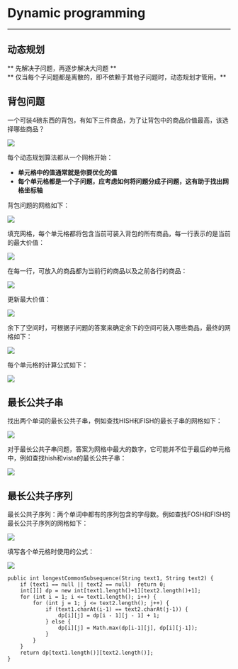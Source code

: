 # Dynamic programming
---

## 动态规划
** 先解决子问题，再逐步解决大问题 **  
** 仅当每个子问题都是离散的，即不依赖于其他子问题时，动态规划才管用。**


## 背包问题
一个可装4磅东西的背包，有如下三件商品，为了让背包中的商品价值最高，该选择哪些商品？  

![](https://note.youdao.com/yws/public/resource/6188944ea20037ffb98fd1f9bfde881f/xmlnote/E672A14F42F44330B9C9113585CC8E8B/7661)

每个动态规划算法都从一个网格开始：  

- **单元格中的值通常就是你要优化的值**
- **每个单元格都是一个子问题，应考虑如何将问题分成子问题，这有助于找出网格坐标轴**

背包问题的网格如下：

![](https://note.youdao.com/yws/public/resource/6188944ea20037ffb98fd1f9bfde881f/xmlnote/67A52C720FDA497898DEEAF5E116221D/7664) 

填充网格，每个单元格都将包含当前可装入背包的所有商品，每一行表示的是当前的最大价值：

![](https://note.youdao.com/yws/public/resource/6188944ea20037ffb98fd1f9bfde881f/xmlnote/8C33A7B6AD7946FE93A3E988A01AE081/7666)

在每一行，可放入的商品都为当前行的商品以及之前各行的商品：

![](https://note.youdao.com/yws/public/resource/6188944ea20037ffb98fd1f9bfde881f/xmlnote/FBC54EF7DEA94437ADC64D02FA4ADE31/7668)  

更新最大价值：

![](https://note.youdao.com/yws/public/resource/6188944ea20037ffb98fd1f9bfde881f/xmlnote/EDE2736876EC4EB696E540DD00CC9B6A/7670)

余下了空间时，可根据子问题的答案来确定余下的空间可装入哪些商品，最终的网格如下：

![](https://note.youdao.com/yws/public/resource/6188944ea20037ffb98fd1f9bfde881f/xmlnote/736BA4F7B55447FE963916CEC80436AB/7672)  

每个单元格的计算公式如下：

![](https://note.youdao.com/yws/public/resource/6188944ea20037ffb98fd1f9bfde881f/xmlnote/65D1770FBA7E4C01819C2DE438851490/7674)

## 最长公共子串

找出两个单词的最长公共子串，例如查找HISH和FISH的最长子串的网格如下：  

![](https://note.youdao.com/yws/public/resource/6188944ea20037ffb98fd1f9bfde881f/xmlnote/A0D2730DF46B4CAE84D63E16102690B9/7676)

对于最长公共子串问题，答案为网格中最大的数字，它可能并不位于最后的单元格中，例如查找hish和vista的最长公共子串：  

![](https://note.youdao.com/yws/public/resource/6188944ea20037ffb98fd1f9bfde881f/xmlnote/0C59677F2E33413EBF6AA8D83077CD77/7678)



## 最长公共子序列

最长公共子序列：两个单词中都有的序列包含的字母数。例如查找FOSH和FISH的最长公共子序列的网格如下：
  
![](https://note.youdao.com/yws/public/resource/6188944ea20037ffb98fd1f9bfde881f/xmlnote/BAA8CA5D068B46478417BE5598067984/7681)  

填写各个单元格时使用的公式：  

![](https://note.youdao.com/yws/public/resource/6188944ea20037ffb98fd1f9bfde881f/xmlnote/6CA52A52ABBC43E5B99CA66EA2AC9BEC/7683)  


	public int longestCommonSubsequence(String text1, String text2) {
		if (text1 == null || text2 == null)  return 0;
		int[][] dp = new int[text1.length()+1][text2.length()+1];        
		for (int i = 1; i <= text1.length(); i++) {
			for (int j = 1; j <= text2.length(); j++) {
			    if (text1.charAt(i-1) == text2.charAt(j-1)) { 
			        dp[i][j] = dp[i - 1][j - 1] + 1; 
			    } else {			
			        dp[i][j] = Math.max(dp[i-1][j], dp[i][j-1]);                    
			    }
			}
		}
		return dp[text1.length()][text2.length()];
	}

 



